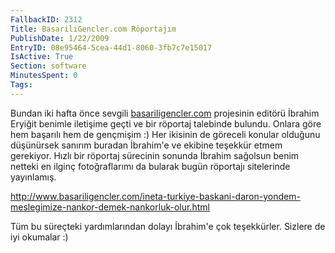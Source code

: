 ```yaml
---
FallbackID: 2312
Title: BasariliGencler.com Röportajım
PublishDate: 1/22/2009
EntryID: 08e95464-5cea-44d1-8060-3fb7c7e15017
IsActive: True
Section: software
MinutesSpent: 0
Tags: 
---
```

Bundan iki hafta önce sevgili
[basariligencler.com](http://www.basariligencler.com/ineta-turkiye-baskani-daron-yondem-meslegimize-nankor-demek-nankorluk-olur.html)
projesinin editörü İbrahim Eryiğit benimle iletişime geçti ve bir
röportaj talebinde bulundu. Onlara göre hem başarılı hem de gençmişim :)
Her ikisinin de göreceli konular olduğunu düşünürsek sanırım buradan
İbrahim'e ve ekibine teşekkür etmem gerekiyor. Hızlı bir röportaj
sürecinin sonunda İbrahim sağolsun benim netteki en ilginç
fotoğraflarımı da bularak bugün röportajı sitelerinde yayınlamış.

<http://www.basariligencler.com/ineta-turkiye-baskani-daron-yondem-meslegimize-nankor-demek-nankorluk-olur.html>

Tüm bu süreçteki yardımlarından dolayı İbrahim'e çok teşekkürler.
Sizlere de iyi okumalar :)


